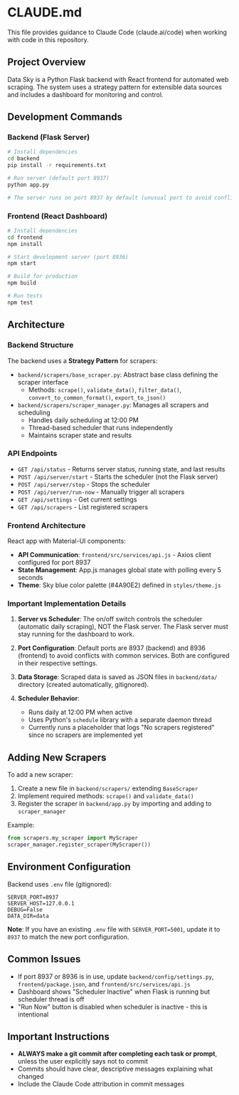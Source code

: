 # CLAUDE.md

This file provides guidance to Claude Code (claude.ai/code) when working with code in this repository.

## Project Overview

Data Sky is a Python Flask backend with React frontend for automated web scraping. The system uses a strategy pattern for extensible data sources and includes a dashboard for monitoring and control.

## Development Commands

### Backend (Flask Server)
```bash
# Install dependencies
cd backend
pip install -r requirements.txt

# Run server (default port 8937)
python app.py

# The server runs on port 8937 by default (unusual port to avoid conflicts)
```

### Frontend (React Dashboard)
```bash
# Install dependencies
cd frontend
npm install

# Start development server (port 8936)
npm start

# Build for production
npm build

# Run tests
npm test
```

## Architecture

### Backend Structure

The backend uses a **Strategy Pattern** for scrapers:
- `backend/scrapers/base_scraper.py`: Abstract base class defining the scraper interface
  - Methods: `scrape()`, `validate_data()`, `filter_data()`, `convert_to_common_format()`, `export_to_json()`
- `backend/scrapers/scraper_manager.py`: Manages all scrapers and scheduling
  - Handles daily scheduling at 12:00 PM
  - Thread-based scheduler that runs independently
  - Maintains scraper state and results

### API Endpoints

- `GET /api/status` - Returns server status, running state, and last results
- `POST /api/server/start` - Starts the scheduler (not the Flask server)
- `POST /api/server/stop` - Stops the scheduler
- `POST /api/server/run-now` - Manually trigger all scrapers
- `GET /api/settings` - Get current settings
- `GET /api/scrapers` - List registered scrapers

### Frontend Architecture

React app with Material-UI components:
- **API Communication**: `frontend/src/services/api.js` - Axios client configured for port 8937
- **State Management**: App.js manages global state with polling every 5 seconds
- **Theme**: Sky blue color palette (#4A90E2) defined in `styles/theme.js`

### Important Implementation Details

1. **Server vs Scheduler**: The on/off switch controls the scheduler (automatic daily scraping), NOT the Flask server. The Flask server must stay running for the dashboard to work.

2. **Port Configuration**: Default ports are 8937 (backend) and 8936 (frontend) to avoid conflicts with common services. Both are configured in their respective settings.

3. **Data Storage**: Scraped data is saved as JSON files in `backend/data/` directory (created automatically, gitignored).

4. **Scheduler Behavior**: 
   - Runs daily at 12:00 PM when active
   - Uses Python's `schedule` library with a separate daemon thread
   - Currently runs a placeholder that logs "No scrapers registered" since no scrapers are implemented yet

## Adding New Scrapers

To add a new scraper:

1. Create a new file in `backend/scrapers/` extending `BaseScraper`
2. Implement required methods: `scrape()` and `validate_data()`
3. Register the scraper in `backend/app.py` by importing and adding to `scraper_manager`

Example:
```python
from scrapers.my_scraper import MyScraper
scraper_manager.register_scraper(MyScraper())
```

## Environment Configuration

Backend uses `.env` file (gitignored):
```
SERVER_PORT=8937
SERVER_HOST=127.0.0.1
DEBUG=False
DATA_DIR=data
```

**Note**: If you have an existing `.env` file with `SERVER_PORT=5001`, update it to `8937` to match the new port configuration.

## Common Issues

- If port 8937 or 8936 is in use, update `backend/config/settings.py`, `frontend/package.json`, and `frontend/src/services/api.js`
- Dashboard shows "Scheduler Inactive" when Flask is running but scheduler thread is off
- "Run Now" button is disabled when scheduler is inactive - this is intentional

## Important Instructions

- **ALWAYS make a git commit after completing each task or prompt**, unless the user explicitly says not to commit
- Commits should have clear, descriptive messages explaining what changed
- Include the Claude Code attribution in commit messages